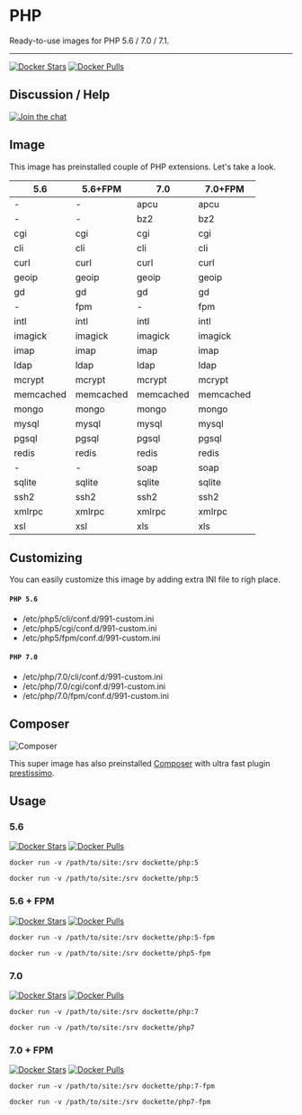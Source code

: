 # PHP

Ready-to-use images for PHP 5.6 / 7.0 / 7.1.

-----

[![Docker Stars](https://img.shields.io/docker/stars/dockette/alpine.svg?style=flat)](https://hub.docker.com/r/dockette/alpine/)
[![Docker Pulls](https://img.shields.io/docker/pulls/dockette/alpine.svg?style=flat)](https://hub.docker.com/r/dockette/alpine/)

## Discussion / Help

[![Join the chat](https://img.shields.io/gitter/room/dockette/dockette.svg?style=flat-square)](https://gitter.im/contributte/contributte?utm_source=badge&utm_medium=badge&utm_campaign=pr-badge&utm_content=badge)

## Image

This image has preinstalled couple of PHP extensions. Let's take a look.

| 5.6       | 5.6+FPM   | 7.0       | 7.0+FPM   |
|-----------|-----------|-----------|-----------|
| -         | -         | apcu      | apcu      |
| -         | -         | bz2       | bz2       |
| cgi       | cgi       | cgi       | cgi       |
| cli       | cli       | cli       | cli       |
| curl      | curl      | curl      | curl      |
| geoip     | geoip     | geoip     | geoip     |
| gd        | gd        | gd        | gd        |
| -         | fpm       | -         | fpm       |
| intl      | intl      | intl      | intl      |
| imagick   | imagick   | imagick   | imagick   |
| imap      | imap      | imap      | imap      |
| ldap      | ldap      | ldap      | ldap      |
| mcrypt    | mcrypt    | mcrypt    | mcrypt    |
| memcached | memcached | memcached | memcached |
| mongo     | mongo     | mongo     | mongo     |
| mysql     | mysql     | mysql     | mysql     |
| pgsql     | pgsql     | pgsql     | pgsql     |
| redis     | redis     | redis     | redis     |
| -         | -         | soap      | soap      |
| sqlite    | sqlite    | sqlite    | sqlite    |
| ssh2      | ssh2      | ssh2      | ssh2      |
| xmlrpc    | xmlrpc    | xmlrpc    | xmlrpc    |
| xsl       | xsl       | xls       | xls       |

## Customizing

You can easily customize this image by adding extra INI file to righ place.

#### `PHP 5.6`

- /etc/php5/cli/conf.d/991-custom.ini
- /etc/php5/cgi/conf.d/991-custom.ini
- /etc/php5/fpm/conf.d/991-custom.ini

#### `PHP 7.0`

- /etc/php/7.0/cli/conf.d/991-custom.ini
- /etc/php/7.0/cgi/conf.d/991-custom.ini
- /etc/php/7.0/fpm/conf.d/991-custom.ini

## Composer

![Composer](https://avatars3.githubusercontent.com/u/837015?v=3&s=200)

This super image has also preinstalled [Composer](https://getcomposer.org) with ultra fast plugin [prestissimo](https://github.com/hirak/prestissimo).

## Usage

### 5.6

[![Docker Stars](https://img.shields.io/docker/stars/dockette/php5.svg?style=flat)](https://hub.docker.com/r/dockette/php5/)
[![Docker Pulls](https://img.shields.io/docker/pulls/dockette/php5.svg?style=flat)](https://hub.docker.com/r/dockette/php5/)

```
docker run -v /path/to/site:/srv dockette/php:5
```

```
docker run -v /path/to/site:/srv dockette/php:5
```

### 5.6 + FPM

[![Docker Stars](https://img.shields.io/docker/stars/dockette/php5-fpm.svg?style=flat)](https://hub.docker.com/r/dockette/php5-fpm/)
[![Docker Pulls](https://img.shields.io/docker/pulls/dockette/php5-fpm.svg?style=flat)](https://hub.docker.com/r/dockette/php5-fpm/)

```
docker run -v /path/to/site:/srv dockette/php:5-fpm
```

```
docker run -v /path/to/site:/srv dockette/php5-fpm
```

### 7.0

[![Docker Stars](https://img.shields.io/docker/stars/dockette/php7.svg?style=flat)](https://hub.docker.com/r/dockette/php7/)
[![Docker Pulls](https://img.shields.io/docker/pulls/dockette/php7.svg?style=flat)](https://hub.docker.com/r/dockette/php7/)

```
docker run -v /path/to/site:/srv dockette/php:7
```

```
docker run -v /path/to/site:/srv dockette/php7
```

### 7.0 + FPM

[![Docker Stars](https://img.shields.io/docker/stars/dockette/php7-fpm.svg?style=flat)](https://hub.docker.com/r/dockette/php7-fpm/)
[![Docker Pulls](https://img.shields.io/docker/pulls/dockette/php7-fpm.svg?style=flat)](https://hub.docker.com/r/dockette/php7-fpm/)

```
docker run -v /path/to/site:/srv dockette/php:7-fpm
```

```
docker run -v /path/to/site:/srv dockette/php7-fpm
```
